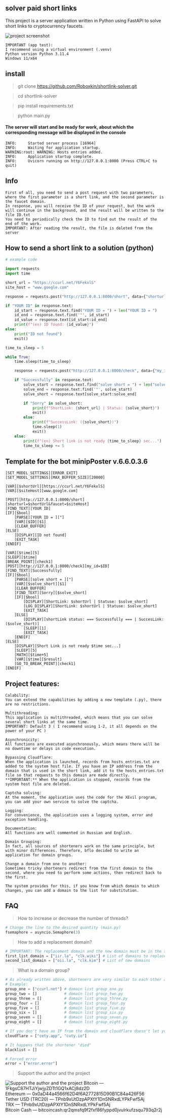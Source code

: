## solver paid short links
This project is a server application written in Python using FastAPI to solve short links to cryptocurrency faucets.

![project screenshot](img/1.png)

```
IMPORTANT (app test):
I recommend using a virtual environment (.venv) 
Python version Python 3.11.4
Windows 11/x64
```
## install

> git clone https://github.com/Roboxkin/shortlink-solver.git

> cd shortlink-solver

>pip install requirements.txt

>python main.py

#### The server will start and be ready for work, about which the corresponding message will be displayed in the console
```PS D:\short> & d:/short/.venv/Scripts/python.exe d:/short/main.py
INFO:     Started server process [16964]
INFO:     Waiting for application startup.
WARNING:root: WARNING: Hosts entries added.
INFO:     Application startup complete.
INFO:     Uvicorn running on http://127.0.0.1:8000 (Press CTRL+C to quit)
```
## Info
```
First of all, you need to send a post request with two parameters, where the first parameter is a short link, and the second parameter is the faucet domain.
In response, you will receive the ID of your request, but the work will continue in the background, and the result will be written to the file ID.txt
You need to periodically check the ID to find out the result of the end of the work.
IMPORTANT: After reading the result, the file is deleted from the server
```
## How to send a short link to a solution (python)
```python
# example code

import requests
import time

short_url = "https://ccurl.net/Y6FekxlS"
site_host = "www.google.com"

response = requests.post("http://127.0.0.1:8000/short", data={"shorturl": short_url, "faucet": site_host})

if "YOUR ID" in response.text:
    id_start = response.text.find("YOUR ID = ") + len("YOUR ID = ")
    id_end = response.text.find('"', id_start)
    id_value = response.text[id_start:id_end]
    print(f"(en) ID found: {id_value}")
else:
    print("ID not found")
    exit()

time_to_sleep = 5

while True:
    time.sleep(time_to_sleep)

    response = requests.post("http://127.0.0.1:8000/check", data={"my_id": id_value})

    if "Successfully" in response.text:
        solve_start = response.text.find("solve short = ") + len("solve short = ")
        solve_end = response.text.find('"', solve_start)
        solve_short = response.text[solve_start:solve_end]

        if "Sorry" in solve_short:
            print(f"ShortLink: {short_url} | Status: {solve_short}")
            exit()
        else:
            print(f"SuccessLink: ({solve_short})")
            time.sleep(1)
            exit()
    else:
        print(f"(en) Short link is not ready {time_to_sleep} sec...")
        time_to_sleep += 5
```
## Template for the  bot minipPoster v.6.6.0.3.6
```
[SET_MODEL_SETTINGS][ERROR_EXIT]
[SET_MODEL_SETTINGS][MAX_BUFFER_SIZE][20000]

[VAR][$shortUrl][https://ccurl.net/Y6FekxlS]
[VAR][$siteHost][www.google.com]

[POST][http://127.0.0.1:8000/short][shorturl=$shortUrl&faucet=$siteHost]
[FIND_TEXT][YOUR ID]
[IF][$bool]
    [PARSE][YOUR ID = ]["]
    [VAR][$ID][$1]
    [CLEAR_BUFFER]
[ELSE]
    [DISPLAY][ID not found]
    [EXIT_TASK]
[ENDIF]

[VAR][$time][5]
[SLEEP][$time]
[BREAK_POINT][check1]
[POST][http://127.0.0.1:8000/check][my_id=$ID]
[FIND_TEXT][Successfully]
[IF][$bool]
    [PARSE][solve short = ]["]
    [VAR][$solve_short][$1]
    [CLEAR_BUFFER]
    [FIND_TEXT][Sorry][$solve_short]
    [IF][$bool]
        [DISPLAY][ShortLink: $shortUrl | Statuse: $solve_short]
        [LOG_DISPLAY][ShortLink: $shortUrl | Statuse: $solve_short]
        [EXIT_TASK]
    [ELSE]
        [DISPLAY][shortLink status: === Successfully === | SuccesLink: ($solve_short)]
        [SLEEP][1]
        [EXIT_TASK]
    [ENDIF]
[ELSE]
    [DISPLAY][Short Link is not ready $time sec...]
    [SLEEP][5]
    [MATH][$time+5]
    [VAR][$time][$result]
    [GO_TO_BREAK_POINT][check1]
[ENDIF]
```
## Project features:
```
Calability:
You can extend the capabilities by adding a new template (.py), there are no restrictions.
```
```
Multithreading:
This application is multithreaded, which means that you can solve several short links at the same time.
IMPORTANT: Default 3 ( I recommend using 1-2, it all depends on the power of your PC )
```
```
Asynchronicity:
All functions are executed asynchronously, which means there will be no downtime or delays in code execution.
```
```
Bypassing Cloudflare:
When the application is launched, records from hosts_entries.txt are added to the system host file. If you have an IP address from the domain that is used in the short link, add it to the hosts_entries.txt file so that requests to this domain are made directly.  
**IMPORTANT:** When the application is stopped, records from the system host file are deleted.
```
```
Captcha solving:
At the moment, the application uses the code for the XEvil program, you can add your own service to solve the captcha.
```
```
Logging:
For convenience, the application uses a logging system, error and exception handling.
```
```
Documentation:
All functions are well commented in Russian and English.
```
```
Domain Grouping:
In fact, all sources of shorteners work on the same principle, but with minor differences. Therefore, bflo decided to write an application for domain groups.
```
```
Change a domain from one to another:
Sometimes tricky shorteners redirect from the first domain to the second, where you need to perform some actions, then redirect back to the first.

The system provides for this, if you know from which domain to which changes, you can add a domain to the list for substitution.
```
## FAQ
> How to increase or decrease the number of threads?

```python
# Change the line to the desired quantity (main.py)
fsemaphore = asyncio.Semaphore(3)
```
> How to add a replacement domain?

```python
# IMPORTANT: The replacement domain and the new domain must be in the same index.
first_list_domain = ["iir.la", "clk.wiki"] # List of domains to replace
second_list_domain = ["oii.la", "clk.kim"] # List of new domains
```
> What is a domain group?

```python
# As already written above, shorteners are very similar to each other and in order not to write a template for each domain, they can be combined into one group.
# Example:
group_one = ["ccurl.net"] # domain list group_one.py
group_two = []            # domain list group_two.py
group_three = []          # domain list group_three.py
group_four = []           # domain list group_four.py
group_five = []           # domain list group_five.py
group_six = []            # domain list group_six.py
group_seven = []          # domain list group_seven.py
group_eight = []          # domain list group_eight.py

# If you don't have an IP from the domain and cloudflare doesn't let you through
cloudflare = ["cety.app", "cuty.io"]

# It happens that the shortener "died"
blacklist = []

# Forced error
error = ["error.error"]
```
> Support the author and the project

![Support the author and the project](img/coffe.png)
Bitcoin — 1FkgsC87HTJiYjwjyZDTt1GQ1xACj8dz2D  
Ethereum — 0x0aD44a4566f62D4f6A2772815D90B1C84a426F56  
Tether USD (TRC20) — TPnb9xUtDzpAPXtY1DnSNRxdLYPkFwf5Aj  
TRX — TPnb9xUtDzpAPXtY1DnSNRxdLYPkFwf5Aj  
Bitcoin Cash — bitcoincash:qr2qmsfq9f2fxf86fyppd0jvulrkufzsqu793q2r2j